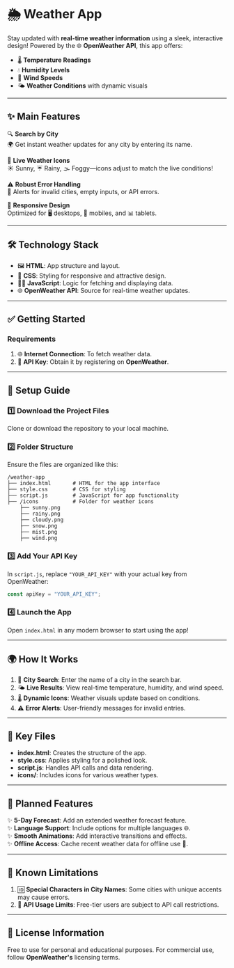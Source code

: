 # 🌦️ **Weather App**  

Stay updated with **real-time weather information** using a sleek, interactive design! Powered by the 🌐 **OpenWeather API**, this app offers:  
- 🌡️ **Temperature Readings**  
- 💧 **Humidity Levels**  
- 💨 **Wind Speeds**  
- 🌤️ **Weather Conditions** with dynamic visuals  

---

## ✨ **Main Features**  

🔍 **Search by City**  
🌍 Get instant weather updates for any city by entering its name.  

🌈 **Live Weather Icons**  
☀️ Sunny, ☔ Rainy, 🌫️ Foggy—icons adjust to match the live conditions!  

⚠️ **Robust Error Handling**  
🚨 Alerts for invalid cities, empty inputs, or API errors.  

📱 **Responsive Design**  
Optimized for 🖥️ desktops, 📱 mobiles, and 📊 tablets.  

---

## 🛠️ **Technology Stack**  

- 🖼️ **HTML**: App structure and layout.  
- 🎨 **CSS**: Styling for responsive and attractive design.  
- 🧑‍💻 **JavaScript**: Logic for fetching and displaying data.  
- 🌐 **OpenWeather API**: Source for real-time weather updates.  

---

## ✅ **Getting Started**  

### Requirements  
1. 🌐 **Internet Connection**: To fetch weather data.  
2. 🔑 **API Key**: Obtain it by registering on **OpenWeather**.  

---

## 🚀 **Setup Guide**  

### 1️⃣ **Download the Project Files**  
Clone or download the repository to your local machine.  

### 2️⃣ **Folder Structure**  
Ensure the files are organized like this:  
```plaintext  
/weather-app  
├── index.html       # HTML for the app interface  
├── style.css        # CSS for styling  
├── script.js        # JavaScript for app functionality  
├── /icons           # Folder for weather icons  
    ├── sunny.png  
    ├── rainy.png  
    ├── cloudy.png  
    ├── snow.png  
    ├── mist.png  
    ├── wind.png  
```  

### 3️⃣ **Add Your API Key**  
In `script.js`, replace `"YOUR_API_KEY"` with your actual key from OpenWeather:  
```javascript  
const apiKey = "YOUR_API_KEY";  
```  

### 4️⃣ **Launch the App**  
Open `index.html` in any modern browser to start using the app!  

---

## 🌍 **How It Works**  

1. 🔎 **City Search**: Enter the name of a city in the search bar.  
2. 🌤️ **Live Results**: View real-time temperature, humidity, and wind speed.  
3. 🌡️ **Dynamic Icons**: Weather visuals update based on conditions.  
4. ⚠️ **Error Alerts**: User-friendly messages for invalid entries.  

---

## 📂 **Key Files**  

- **index.html**: Creates the structure of the app.  
- **style.css**: Applies styling for a polished look.  
- **script.js**: Handles API calls and data rendering.  
- **icons/**: Includes icons for various weather types.  

---

## 🚀 **Planned Features**  

✨ **5-Day Forecast**: Add an extended weather forecast feature.  
✨ **Language Support**: Include options for multiple languages 🌐.  
✨ **Smooth Animations**: Add interactive transitions and effects.  
✨ **Offline Access**: Cache recent weather data for offline use 📶.  

---

## 🐞 **Known Limitations**  

1. 🆔 **Special Characters in City Names**: Some cities with unique accents may cause errors.  
2. 🚦 **API Usage Limits**: Free-tier users are subject to API call restrictions.  

---

## 📜 **License Information**  

Free to use for personal and educational purposes. For commercial use, follow **OpenWeather's** licensing terms.  
